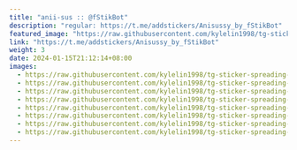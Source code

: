 ```yaml
---
title: "anii-sus :: @fStikBot"
description: "regular: https://t.me/addstickers/Anisussy_by_fStikBot"
featured_image: "https://raw.githubusercontent.com/kylelin1998/tg-sticker-spreading-worldwide-images/main/img/f9222d81-3b97-4981-ae64-023a03f1095b.jpg"
link: "https://t.me/addstickers/Anisussy_by_fStikBot"
weight: 3
date: 2024-01-15T21:12:14+08:00
images:
  - https://raw.githubusercontent.com/kylelin1998/tg-sticker-spreading-worldwide-images/main/img/f9222d81-3b97-4981-ae64-023a03f1095b.jpg
  - https://raw.githubusercontent.com/kylelin1998/tg-sticker-spreading-worldwide-images/main/img/dc3435b9-4943-4360-a8d1-1196a93c4ffa.jpg
  - https://raw.githubusercontent.com/kylelin1998/tg-sticker-spreading-worldwide-images/main/img/80daaf66-8ab8-4200-9ade-ec2571e357f0.jpg
  - https://raw.githubusercontent.com/kylelin1998/tg-sticker-spreading-worldwide-images/main/img/36132728-c3f1-4627-8207-fe40a5318096.jpg
  - https://raw.githubusercontent.com/kylelin1998/tg-sticker-spreading-worldwide-images/main/img/14cf2d13-64e4-43d1-9810-c32cfb6c9746.jpg
  - https://raw.githubusercontent.com/kylelin1998/tg-sticker-spreading-worldwide-images/main/img/e877b742-3b2e-453e-a867-5bcc0c3d48e4.jpg
  - https://raw.githubusercontent.com/kylelin1998/tg-sticker-spreading-worldwide-images/main/img/2183f320-3d35-4b7c-ab59-5935955e2274.jpg
  - https://raw.githubusercontent.com/kylelin1998/tg-sticker-spreading-worldwide-images/main/img/159d4701-1672-443b-b4d3-853af2a01896.jpg
---
```

